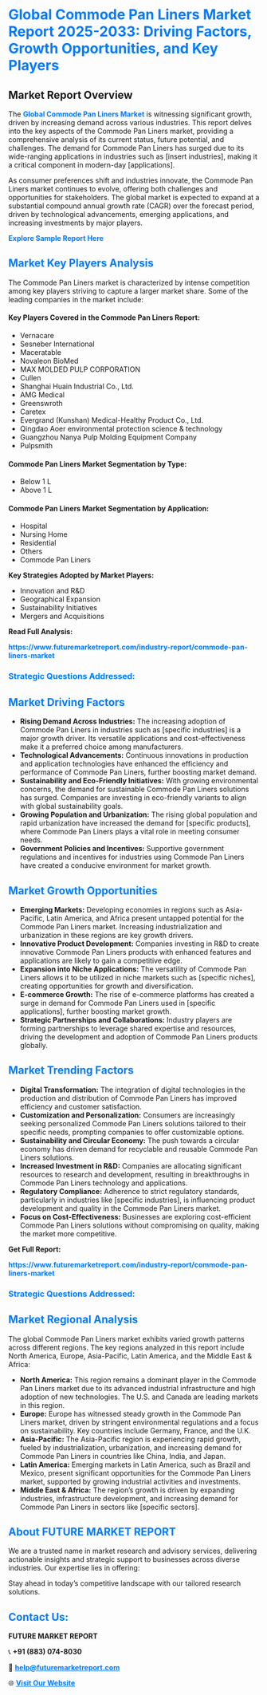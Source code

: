 <h1 style="color: #007BFF;">Global Commode Pan Liners Market Report 2025-2033: Driving Factors, Growth Opportunities, and Key Players</h1>

<section id="overview">
<h2>Market Report Overview</h2>
<p>The <a href="https://www.futuremarketreport.com/industry-report/commode-pan-liners-market" style="color: #007BFF; text-decoration: none;"><strong>Global Commode Pan Liners Market</strong></a> is witnessing significant growth, driven by increasing demand across various industries. This report delves into the key aspects of the Commode Pan Liners market, providing a comprehensive analysis of its current status, future potential, and challenges. The demand for Commode Pan Liners has surged due to its wide-ranging applications in industries such as [insert industries], making it a critical component in modern-day [applications].</p>
<p>As consumer preferences shift and industries innovate, the Commode Pan Liners market continues to evolve, offering both challenges and opportunities for stakeholders. The global market is expected to expand at a substantial compound annual growth rate (CAGR) over the forecast period, driven by technological advancements, emerging applications, and increasing investments by major players.</p>
</section>

<section id="overview">
<p><a href="https://www.futuremarketreport.com/request-sample/reportId=125296" style="color: #007BFF; text-decoration: none;"><strong>Explore Sample Report Here</strong></a></p>
</section>

<section id="key-players">
<h2 style="color: #007BFF;">Market Key Players Analysis</h2>
<p>The Commode Pan Liners market is characterized by intense competition among key players striving to capture a larger market share. Some of the leading companies in the market include:</p>
<h4>Key Players Covered in the Commode Pan Liners Report:</h4>
<ul><li>Vernacare</li><li>Sesneber International</li><li>Maceratable</li><li>Novaleon BioMed</li><li>MAX MOLDED PULP CORPORATION</li><li>Cullen</li><li>Shanghai Huain Industrial Co., Ltd.</li><li>AMG Medical</li><li>Greenswroth</li><li>Caretex</li><li>Evergrand (Kunshan) Medical-Healthy Product Co., Ltd.</li><li>Qingdao Aoer environmental protection science &amp; technology</li><li>Guangzhou Nanya Pulp Molding Equipment Company</li><li>Pulpsmith</li></ul>
<h4>Commode Pan Liners Market Segmentation by Type:</h4>
<ul><li>Below 1 L</li><li>Above 1 L</li></ul>

<h4>Commode Pan Liners Market Segmentation by Application:</h4>
<ul><li>Hospital</li><li>Nursing Home</li><li>Residential</li><li>Others</li><li>Commode Pan Liners</li></ul>
<p><strong>Key Strategies Adopted by Market Players:</strong></p>
<ul>
<li>Innovation and R&D</li>
<li>Geographical Expansion</li>
<li>Sustainability Initiatives</li>
<li>Mergers and Acquisitions</li>
</ul>
</section>

<section>
<p><strong>Read Full Analysis: </strong></p><a href="https://www.futuremarketreport.com/industry-report/commode-pan-liners-market" style="color: #007BFF; text-decoration: none;"><strong>https://www.futuremarketreport.com/industry-report/commode-pan-liners-market</strong></a>
<h3 style="color: #007BFF;">Strategic Questions Addressed:</h3>
</section>

<section id="driving-factors">
<h2 style="color: #007BFF;">Market Driving Factors</h2>
<ul>
<li><strong>Rising Demand Across Industries:</strong> The increasing adoption of Commode Pan Liners in industries such as [specific industries] is a major growth driver. Its versatile applications and cost-effectiveness make it a preferred choice among manufacturers.</li>
<li><strong>Technological Advancements:</strong> Continuous innovations in production and application technologies have enhanced the efficiency and performance of Commode Pan Liners, further boosting market demand.</li>
<li><strong>Sustainability and Eco-Friendly Initiatives:</strong> With growing environmental concerns, the demand for sustainable Commode Pan Liners solutions has surged. Companies are investing in eco-friendly variants to align with global sustainability goals.</li>
<li><strong>Growing Population and Urbanization:</strong> The rising global population and rapid urbanization have increased the demand for [specific products], where Commode Pan Liners plays a vital role in meeting consumer needs.</li>
<li><strong>Government Policies and Incentives:</strong> Supportive government regulations and incentives for industries using Commode Pan Liners have created a conducive environment for market growth.</li>
</ul>
</section>

<section id="growth-opportunities">
<h2 style="color: #007BFF;">Market Growth Opportunities</h2>
<ul>
<li><strong>Emerging Markets:</strong> Developing economies in regions such as Asia-Pacific, Latin America, and Africa present untapped potential for the Commode Pan Liners market. Increasing industrialization and urbanization in these regions are key growth drivers.</li>
<li><strong>Innovative Product Development:</strong> Companies investing in R&D to create innovative Commode Pan Liners products with enhanced features and applications are likely to gain a competitive edge.</li>
<li><strong>Expansion into Niche Applications:</strong> The versatility of Commode Pan Liners allows it to be utilized in niche markets such as [specific niches], creating opportunities for growth and diversification.</li>
<li><strong>E-commerce Growth:</strong> The rise of e-commerce platforms has created a surge in demand for Commode Pan Liners used in [specific applications], further boosting market growth.</li>
<li><strong>Strategic Partnerships and Collaborations:</strong> Industry players are forming partnerships to leverage shared expertise and resources, driving the development and adoption of Commode Pan Liners products globally.</li>
</ul>
</section>

<section id="trending-factors">
<h2 style="color: #007BFF;">Market Trending Factors</h2>
<ul>
<li><strong>Digital Transformation:</strong> The integration of digital technologies in the production and distribution of Commode Pan Liners has improved efficiency and customer satisfaction.</li>
<li><strong>Customization and Personalization:</strong> Consumers are increasingly seeking personalized Commode Pan Liners solutions tailored to their specific needs, prompting companies to offer customizable options.</li>
<li><strong>Sustainability and Circular Economy:</strong> The push towards a circular economy has driven demand for recyclable and reusable Commode Pan Liners solutions.</li>
<li><strong>Increased Investment in R&D:</strong> Companies are allocating significant resources to research and development, resulting in breakthroughs in Commode Pan Liners technology and applications.</li>
<li><strong>Regulatory Compliance:</strong> Adherence to strict regulatory standards, particularly in industries like [specific industries], is influencing product development and quality in the Commode Pan Liners market.</li>
<li><strong>Focus on Cost-Effectiveness:</strong> Businesses are exploring cost-efficient Commode Pan Liners solutions without compromising on quality, making the market more competitive.</li>
</ul>
</section>

<section>
<p><strong>Get Full Report: </strong></p><a href="https://www.futuremarketreport.com/industry-report/commode-pan-liners-market" style="color: #007BFF; text-decoration: none;"><strong>https://www.futuremarketreport.com/industry-report/commode-pan-liners-market</strong></a>
<h3 style="color: #007BFF;">Strategic Questions Addressed:</h3>
</section>


<section id="regional-analysis">
<h2 style="color: #007BFF;">Market Regional Analysis</h2>
<p>The global Commode Pan Liners market exhibits varied growth patterns across different regions. The key regions analyzed in this report include North America, Europe, Asia-Pacific, Latin America, and the Middle East & Africa:</p>
<ul>
<li><strong>North America:</strong> This region remains a dominant player in the Commode Pan Liners market due to its advanced industrial infrastructure and high adoption of new technologies. The U.S. and Canada are leading markets in this region.</li>
<li><strong>Europe:</strong> Europe has witnessed steady growth in the Commode Pan Liners market, driven by stringent environmental regulations and a focus on sustainability. Key countries include Germany, France, and the U.K.</li>
<li><strong>Asia-Pacific:</strong> The Asia-Pacific region is experiencing rapid growth, fueled by industrialization, urbanization, and increasing demand for Commode Pan Liners in countries like China, India, and Japan.</li>
<li><strong>Latin America:</strong> Emerging markets in Latin America, such as Brazil and Mexico, present significant opportunities for the Commode Pan Liners market, supported by growing industrial activities and investments.</li>
<li><strong>Middle East & Africa:</strong> The region’s growth is driven by expanding industries, infrastructure development, and increasing demand for Commode Pan Liners in sectors like [specific sectors].</li>
</ul>
</section>

<footer>
<h2 style="color: #007BFF;">About FUTURE MARKET REPORT</h2>
<p>We are a trusted name in market research and advisory services, delivering actionable insights and strategic support to businesses across diverse industries. Our expertise lies in offering:</p>

<p>Stay ahead in today’s competitive landscape with our tailored research solutions.</p>

<h2 style="color: #007BFF;">Contact Us:</h2>
<p><strong>FUTURE MARKET REPORT</strong></p>
<p>📞 <strong>+91 (883) 074-8030</strong></p>
<p>📧 <strong><a href="mailto:help@futuremarketreport.com" style="color: #007BFF;">help@futuremarketreport.com</a></strong></p>
<p>🌐 <strong><a href="https://www.futuremarketreport.com/" style="color: #007BFF;">Visit Our Website</a></strong></p>
</footer>